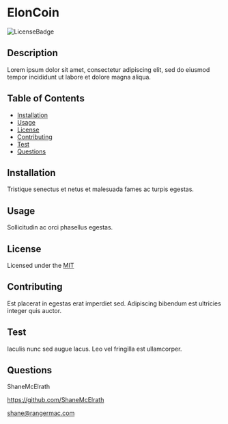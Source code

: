 # ElonCoin

![LicenseBadge](https://img.shields.io/badge/License-MIT-green)

## Description
Lorem ipsum dolor sit amet, consectetur adipiscing elit, sed do eiusmod tempor incididunt ut labore et dolore magna aliqua.

## Table of Contents
* [Installation](#installation)
* [Usage](#usage)
* [License](#license)
* [Contributing](#contributing)
* [Test](#test)
* [Questions](#questions)

## Installation
Tristique senectus et netus et malesuada fames ac turpis egestas.

## Usage
Sollicitudin ac orci phasellus egestas.

## License 
Licensed under the [MIT](https://opensource.org/licenses/MIT)
  
## Contributing
Est placerat in egestas erat imperdiet sed. Adipiscing bibendum est ultricies integer quis auctor.

## Test
Iaculis nunc sed augue lacus. Leo vel fringilla est ullamcorper.

## Questions
  
ShaneMcElrath

https://github.com/ShaneMcElrath

shane@rangermac.com

